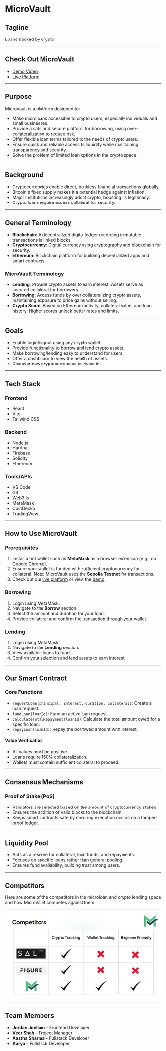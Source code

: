 # MicroVault

## **Tagline**
Loans backed by crypto

---

## **Check Out MicroVault**
- [Demo Video](https://www.loom.com/share/d1e10cd0cd11451a80ec17108e2db7b4?sid=951ccc05-a3b3-4ad4-8840-9afd265aaf27)
- [Live Platform](https://microvault.netlify.app)

---

## **Purpose**
MicroVault is a platform designed to:

- Make microloans accessible to crypto users, especially individuals and small businesses.
- Provide a safe and secure platform for borrowing, using over-collateralization to reduce risk.
- Offer flexible loan terms tailored to the needs of crypto users.
- Ensure quick and reliable access to liquidity while maintaining transparency and security.
- Solve the problem of limited loan options in the crypto space.

---

## **Background**
- Cryptocurrencies enable direct, bankless financial transactions globally.
- Bitcoin's fixed supply makes it a potential hedge against inflation.
- Major institutions increasingly adopt crypto, boosting its legitimacy.
- Crypto loans require excess collateral for security.

---

## **General Terminology**

- **Blockchain**: A decentralized digital ledger recording immutable transactions in linked blocks.
- **Cryptocurrency**: Digital currency using cryptography and blockchain for security.
- **Ethereum**: Blockchain platform for building decentralized apps and smart contracts.

### **MicroVault Terminology**

- **Lending**: Provide crypto assets to earn interest. Assets serve as secured collateral for borrowers.
- **Borrowing**: Access funds by over-collateralizing crypto assets, maintaining exposure to price gains without selling.
- **Crypto Score**: Based on Ethereum activity, collateral value, and loan history. Higher scores unlock better rates and limits.

---

## **Goals**

- Enable login/logout using any crypto wallet.
- Provide functionality to borrow and lend crypto assets.
- Make borrowing/lending easy to understand for users.
- Offer a dashboard to view the health of assets.
- Discover new cryptocurrencies to invest in.

---

## **Tech Stack**

### **Frontend**
- React
- Vite
- Tailwind CSS

### **Backend**
- Node.js
- Hardhat
- Firebase
- Solidity
- Ethereum

### **Tools/APIs**
- VS Code
- Git
- Web3.js
- MetaMask
- CoinGecko
- TradingView

---

## **How to Use MicroVault**

### Prerequisites

1. Install a hot wallet such as **MetaMask** as a browser extension (e.g., on Google Chrome).
2. Ensure your wallet is funded with sufficient cryptocurrency for collateral. Note: MicroVault uses the **Sepolia Testnet** for transactions.
3. Check out our [live platform](https://microvault.netlify.app) or view the [demo](https://www.loom.com/share/d1e10cd0cd11451a80ec17108e2db7b4?sid=951ccc05-a3b3-4ad4-8840-9afd265aaf27).

### Borrowing
1. Login using MetaMask.
2. Navigate to the **Borrow** section.
3. Select the amount and duration for your loan.
4. Provide collateral and confirm the transaction through your wallet.

### Lending
1. Login using MetaMask.
2. Navigate to the **Lending** section.
3. View available loans to fund.
4. Confirm your selection and lend assets to earn interest.

---

## **Our Smart Contract**

### Core Functions

- `requestLoan(principal, interest, duration, collateral)`: Create a loan request.
- `fundLoan(loanId)`: Fund an active loan request.
- `calculateTotalRepayment(loanId)`: Calculate the total amount owed for a specific loan.
- `repayLoan(loanId)`: Repay the borrowed amount with interest.

#### Value Verification
- All values must be positive.
- Loans require 150% collateralization.
- Wallets must contain sufficient collateral to proceed.

---

## **Consensus Mechanisms**

### Proof of Stake (PoS)

- Validators are selected based on the amount of cryptocurrency staked.
- Ensures the addition of valid blocks to the blockchain.
- Keeps smart contracts safe by ensuring execution occurs on a tamper-proof ledger.

---

## **Liquidity Pool**

- Acts as a reserve for collateral, loan funds, and repayments.
- Focuses on specific loans rather than general pooling.
- Ensures fund availability, building trust among users.

---

## **Competitors**

Here are some of the competitors in the microloan and crypto lending space and how MicroVault competes against them:

![Competitors](images/Competitors.JPG)

---

## **Team Members**

- **Jordan Joelson** - Frontend Developer
- **Veer Shah** - Project Manager
- **Aastha Sharma** - Fullstack Developer
- **Aarya** - Fullstack Developer
